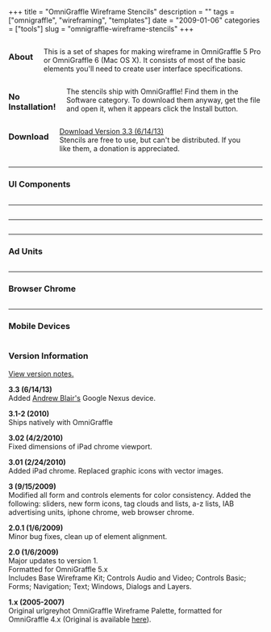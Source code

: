 +++
title = "OmniGraffle Wireframe Stencils"
description = ""
tags = ["omnigraffle", "wireframing", "templates"]
date = "2009-01-06"
categories = ["tools"]
slug = "omnigraffle-wireframe-stencils"
+++


<div class="row">
  <div class="columns small-12 medium-4">
  <h3>About</h3>
  <p>This is a set of shapes for making wireframe in OmniGraffle 5 Pro or OmniGraffle 6 (Mac OS X). It consists of most of the basic elements you'll need to create user interface specifications. </p>
  </div>
  <div class="columns small-12 medium-4">
  <h3>No Installation!</h3>
  <p>The stencils ship with OmniGraffle! Find them in the Software category. To download them anyway, get the file and open it, when it appears click the Install button.</p>
  </div>
  <div class="columns small-12 medium-4">
  <h3>Download</h3>
  <p><a href="//konigi.com/media/tools/og-wireframe-stencil/Konigi_Wireframe_Stencils_v3-3.gstencil.zip">Download Version 3.3 (6/14/13)</a><br />
  <span class="t10">Stencils are free to use, but can't be distributed. If you like them, a donation is appreciated.</span></p>
  <form action="https://www.paypal.com/cgi-bin/webscr" method="post" class="mar0 pad0">
  <input type="image" src="https://www.paypal.com/en_US/i/btn/btn_donate_SM.gif" border="0" name="submit" alt=""  class="mar0 pad0 paypal" style="background-color: #fff;" /><br />
  <input type="hidden" name="cmd" value="_s-xclick" class="mar0 pad0" /><br />
  <input type="hidden" name="hosted_button_id" value="2318535" class="mar0 pad0" /><br />
  <img alt="" border="0" src="https://www.paypal.com/en_US/i/scr/pixel.gif" width="1" height="1" class="mar0 pad0" /><br />
  </form>
  </div>
</div>

<hr>

<h3 class="tcenter">UI Components</h3>
<div class="row">
  <div class="columns small-12 medium-4">
  <a href="//konigi.com/media/tools/og-wireframe-stencil/png-v3/01-Base-Wireframe-Kit.png" class="group" rel="group"><img class="img-responsive" src="//konigi.com/media/tools/og-wireframe-stencil/png-v3/01-Base-Wireframe-Kit-thumb.png" alt="" /></a>
  </div>
  <div class="columns small-12 medium-4">
  <a href="//konigi.com/media/tools/og-wireframe-stencil/png-v3/02-Controls.png" class="group" rel="group"><img class="img-responsive" src="//konigi.com/media/tools/og-wireframe-stencil/png-v3/02-Controls-thumb.png" alt="" /></a>
  </div>
  <div class="columns small-12 medium-4">
  <a href="//konigi.com/media/tools/og-wireframe-stencil/png-v3/03-Forms.png" class="group" rel="group"><img class="img-responsive" src="//konigi.com/media/tools/og-wireframe-stencil/png-v3/03-Forms-thumb.png" alt="" /></a>
  </div>
</div>
<hr>
<div class="row">
  <div class="columns small-12 medium-4">
  <a href="//konigi.com/media/tools/og-wireframe-stencil/png-v3/04-Navigation.png" class="group" rel="group"><img class="img-responsive" src="//konigi.com/media/tools/og-wireframe-stencil/png-v3/04-Navigation-thumb.png" alt="" /></a>
  </div>
  <div class="columns small-12 medium-4">
  <a href="//konigi.com/media/tools/og-wireframe-stencil/png-v3/05-Audio-Video.png" class="group" rel="group"><img class="img-responsive" src="//konigi.com/media/tools/og-wireframe-stencil/png-v3/05-Audio-Video-thumb.png" alt="" /></a>
  </div>
  <div class="columns small-12 medium-4">
  <a href="//konigi.com/media/tools/og-wireframe-stencil/png-v3/07-Windows-Dialogs-and-Layers.png" class="group" rel="group"><img class="img-responsive" src="//konigi.com/media/tools/og-wireframe-stencil/png-v3/07-Windows-Dialogs-and-Layers-thumb.png" alt="" /></a>
  </div>
</div>
<hr>
<div class="row">
  <div class="columns small-12 medium-4">
  <a href="//konigi.com/media/tools/og-wireframe-stencil/png-v3/09-Social-Features.png" class="group" rel="group"><img class="img-responsive" src="//konigi.com/media/tools/og-wireframe-stencil/png-v3/09-Social-Features-thumb.png" alt="" /></a>
  </div>
  <div class="columns small-12 medium-4">
  <a href="//konigi.com/media/tools/og-wireframe-stencil/png-v3/06-Text.png" class="group" rel="group"><img class="img-responsive" src="//konigi.com/media/tools/og-wireframe-stencil/png-v3/06-Text-thumb.png" alt="" /></a>
  </div>
  <div class="columns small-12 medium-4"></div>
</div>
<hr>
<h3 class="tcenter">Ad Units</h3>
<div class="row">
  <div class="columns small-12 medium-4">
  <a href="//konigi.com/media/tools/og-wireframe-stencil/png-v3/08-Banners-Buttons.png" class="group" rel="group"><img class="img-responsive" src="//konigi.com/media/tools/og-wireframe-stencil/png-v3/08-Banners-Buttons-thumb.png" alt="" /></a>
  </div>
  <div class="columns small-12 medium-4">
  <a href="//konigi.com/media/tools/og-wireframe-stencil/png-v3/08-Rectangles.png" class="group" rel="group"><img class="img-responsive" src="//konigi.com/media/tools/og-wireframe-stencil/png-v3/08-Rectangles-thumb.png" alt="" /></a>
  </div>
  <div class="columns small-12 medium-4">
  <a href="//konigi.com/media/tools/og-wireframe-stencil/png-v3/08-Skyscrapers.png" class="group" rel="group"><img class="img-responsive" src="//konigi.com/media/tools/og-wireframe-stencil/png-v3/08-Skyscrapers-thumb.png" alt="" /></a>
  </div>
</div>
<hr>
<h3 class="tcenter">Browser Chrome</h3>
<div class="row">
  <div class="columns small-12 medium-4">
  <a href="//konigi.com/media/tools/og-wireframe-stencil/png-v3/Web-Browser.png" class="group" rel="group"><img class="img-responsive" src="//konigi.com/media/tools/og-wireframe-stencil/png-v3/Web-Browser-thumb.png" alt="" /></a>
  </div>
  <div class="columns small-12 medium-4">
  </div>
  <div class="columns small-12 medium-4">
  </div>
</div>
<hr>
<h3 class="tcenter">Mobile Devices</h3>
<div class="row">
  <div class="columns small-12 medium-4">
  <a href="//konigi.com/media/tools/og-wireframe-stencil/png-v3/10-iPad.png" class="group" rel="group"><img class="img-responsive" src="//konigi.com/media/tools/og-wireframe-stencil/png-v3/10-iPad-thumb.png" alt="" /></a>
  </div>
  <div class="columns small-12 medium-4">
  <a href="//konigi.com/media/tools/og-wireframe-stencil/png-v3/10-iPhone.png" class="group" rel="group"><img class="img-responsive" src="//konigi.com/media/tools/og-wireframe-stencil/png-v3/10-iPhone-thumb.png" alt="" /></a>
  </div>
  <div class="columns small-12 medium-4">
  <a href="//konigi.com/media/tools/og-wireframe-stencil/png-v3/Nexus.png" class="group" rel="group"><img class="img-responsive" src="//konigi.com/media/tools/og-wireframe-stencil/png-v3/Nexus-thumb.png" alt="" /></a>
  </div>
</div>

<div class="version">
<h3>Version Information</h3>
<p><a href="javascript:void(0);" class="toggle">View version notes.</a></p>
<div class="toggle-content hide">
<p>
<strong>3.3 (6/14/13)</strong><br />
Added <a href="http://abcd.ca/">Andrew Blair's</a> Google Nexus device.
</p>
<p>
<strong>3.1-2 (2010)</strong><br />
Ships natively with OmniGraffle
</p>
<p>
<strong>3.02 (4/2/2010)</strong><br />
Fixed dimensions of iPad chrome viewport.
</p>
<p>
<strong>3.01 (2/24/2010)</strong><br />
Added iPad chrome. Replaced graphic icons with vector images.
</p>
<p>
<strong>3 (9/15/2009)</strong><br />
Modified all form and controls elements for color consistency. Added the following: sliders, new form icons, tag clouds and lists, a-z lists, IAB advertising units, iphone chrome, web browser chrome.
</p>
<p>
<strong>2.0.1 (1/6/2009)</strong><br />
Minor bug fixes, clean up of element alignment.
</p>
<p>
<strong>2.0 (1/6/2009)</strong><br />
Major updates to version 1.<br />
Formatted for OmniGraffle 5.x<br />
Includes Base Wireframe Kit; Controls Audio and Video; Controls Basic; Forms; Navigation; Text; Windows, Dialogs and Layers.
</p>
<p>
<strong>1.x (2005-2007)</strong><br />
Original urlgreyhot OmniGraffle Wireframe Palette, formatted for OmniGraffle 4.x (Original is available <a href="http://urlgreyhot.com/personal/resources/omnigraffle_wireframe_palette">here</a>).
</p>
</div>
</div>
